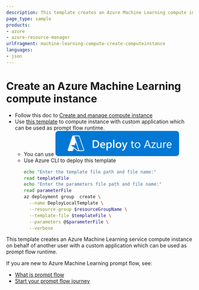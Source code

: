 ```yaml
---
description: This template creates an Azure Machine Learning compute instance on behalf of another user with a custom application which can be used as prompt flow runtime
page_type: sample
products:
- azure
- azure-resource-manager
urlFragment: machine-learning-compute-create-computeinstance
languages:
- json
---
```

# Create an Azure Machine Learning compute instance 
- Follow this doc to [Create and manage compute instance](https://learn.microsoft.com/en-us/azure/machine-learning/how-to-create-manage-compute-instance)
- Use [this template](../create-compute-instance-with-custom-application/) to compute instance with custom application which can be used as prompt flow runtime.
    - You can use [![Deploy To Azure](https://raw.githubusercontent.com/Azure/azure-quickstart-templates/master/1-CONTRIBUTION-GUIDE/images/deploytoazure.svg?sanitize=true)](https://portal.azure.com/#create/Microsoft.Template/uri/https%3A%2F%2Fraw.githubusercontent.com%2Fcloga%2Fazure-quickstart-templates%2Flochen%2Fpromptflow%2Fquickstarts%2Fmicrosoft.machinelearningservices%2Fmachine-learning-prompt-flow%2Fcreate-compute-instance-with-custom-application%2Fazuredeploy.json)
    - Use Azure CLI to deploy this template
        ```bash
        echo "Enter the template file path and file name:"
        read templateFile
        echo "Enter the parameters file path and file name:"
        read parameterFile      
        az deployment group  create \
          --name DeployLocalTemplate \
          --resource-group $resourceGroupName \
          --template-file $templateFile \
          --parameters @$parameterFile \
          --verbose
        ```
This template creates an Azure Machine Learning service compute instance on behalf of another user with a custom application which can be used as prompt flow runtime.

If you are new to Azure Machine Learning prompt flow, see:
- [What is prompt flow](https://promptflow.azurewebsites.net/overview-what-is-prompt-flow.html)
- [Start your prompt flow journey](https://promptflow.azurewebsites.net/quick-start.html)
